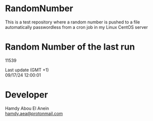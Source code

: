 # RandomNumber    
This is a test repository where a random number is pushed to a file automatically passwordless from a cron job in my Linux CentOS server    
# Random Number of the last run   
11539
      
Last update (GMT +1)    
09/17/24 12:00:01
# Developer    
Hamdy Abou El Anein   
hamdy.aea@protonmail.com
